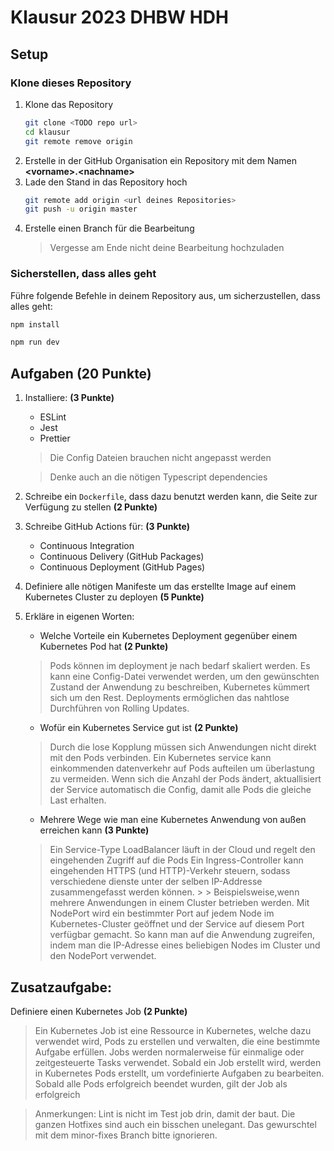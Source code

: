 # Klausur 2023 DHBW HDH

## Setup

### Klone dieses Repository

1. Klone das Repository
    ```bash
    git clone <TODO repo url>
    cd klausur
    git remote remove origin
    ```
2. Erstelle in der GitHub Organisation ein Repository mit dem Namen **\<vorname>.\<nachname>**
3. Lade den Stand in das Repository hoch
   ```bash
   git remote add origin <url deines Repositories>
   git push -u origin master
   ```
4. Erstelle einen Branch für die Bearbeitung
   > Vergesse am Ende nicht deine Bearbeitung hochzuladen

### Sicherstellen, dass alles geht

Führe folgende Befehle in deinem Repository aus, um sicherzustellen, dass alles geht:

```bash
npm install

npm run dev
```

## Aufgaben (20 Punkte)

1. Installiere: **(3 Punkte)**
   * ESLint
   * Jest
   * Prettier
   > Die Config Dateien brauchen nicht angepasst werden
   
   > Denke auch an die nötigen Typescript dependencies
2. Schreibe ein `Dockerfile`, dass dazu benutzt werden kann, die Seite zur Verfügung zu stellen **(2 Punkte)**
3. Schreibe GitHub Actions für: **(3 Punkte)**
   * Continuous Integration
   * Continuous Delivery (GitHub Packages)
   * Continuous Deployment (GitHub Pages)
4. Definiere alle nötigen Manifeste um das erstellte Image auf einem Kubernetes Cluster zu deployen **(5 Punkte)**
5. Erkläre in eigenen Worten:
   * Welche Vorteile ein Kubernetes Deployment gegenüber einem Kubernetes Pod hat **(2 Punkte)**
   > Pods können im deployment je nach bedarf skaliert werden.
   > Es kann eine Config-Datei verwendet werden, um den gewünschten Zustand der Anwendung zu beschreiben, Kubernetes kümmert sich um den Rest.
   > Deployments ermöglichen das nahtlose Durchführen von Rolling Updates.
   * Wofür ein Kubernetes Service gut ist **(2 Punkte)**
   > Durch die lose Kopplung müssen sich Anwendungen nicht direkt mit den Pods verbinden.
   > Ein Kubernetes service kann einkommenden datenverkehr auf Pods aufteilen um überlastung zu vermeiden.
   > Wenn sich die Anzahl der Pods ändert, aktuallisiert der Service automatisch die Config, damit alle Pods die gleiche Last erhalten.
   * Mehrere Wege wie man eine Kubernetes Anwendung von außen erreichen kann **(3 Punkte)**
   > Ein Service-Type LoadBalancer läuft in der Cloud und regelt den eingehenden Zugriff auf die Pods
   > Ein Ingress-Controller kann eingehenden HTTPS (und HTTP)-Verkehr steuern, sodass verschiedene dienste unter der selben IP-Addresse zusammengefasst werden können. > > Beispielsweise,wenn mehrere Anwendungen in einem Cluster betrieben werden.
   > Mit NodePort wird ein bestimmter Port auf jedem Node im Kubernetes-Cluster geöffnet und der Service auf diesem Port verfügbar gemacht. So kann man auf die Anwendung zugreifen, indem man die IP-Adresse eines beliebigen Nodes im Cluster und den NodePort verwendet.

## Zusatzaufgabe:

Definiere einen Kubernetes Job **(2 Punkte)**
> Ein Kubernetes Job ist eine Ressource in Kubernetes, welche dazu verwendet wird, Pods zu erstellen und verwalten, die eine bestimmte Aufgabe erfüllen. Jobs werden normalerweise für einmalige oder zeitgesteuerte Tasks verwendet. Sobald ein Job erstellt wird, werden in Kubernetes Pods erstellt, um vordefinierte Aufgaben zu bearbeiten. Sobald alle Pods erfolgreich beendet wurden, gilt der Job als erfolgreich


>Anmerkungen: Lint is nicht im Test job drin, damit der baut. Die ganzen Hotfixes sind auch ein bisschen unelegant. Das gewurschtel mit dem minor-fixes Branch bitte ignorieren.